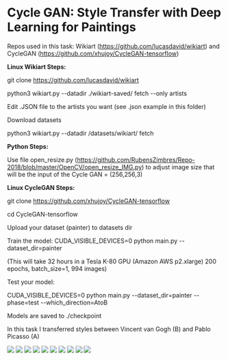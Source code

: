 # Cycle GAN: Style Transfer with Deep Learning for Paintings

Repos used in this task: Wikiart (https://github.com/lucasdavid/wikiart) and CycleGAN (https://github.com/xhujoy/CycleGAN-tensorflow)

<b> Linux Wikiart Steps: </b>

git clone https://github.com/lucasdavid/wikiart

python3 wikiart.py --datadir ./wikiart-saved/ fetch --only artists

Edit .JSON file to the artists you want (see .json example in this folder)

Download datasets

python3 wikiart.py --datadir /datasets/wikiart/ fetch

<b> Python Steps: </b>

Use file open_resize.py (https://github.com/RubensZimbres/Repo-2018/blob/master/OpenCV/open_resize_IMG.py) to adjust image size that will be the input of the Cycle GAN = (256,256,3)

<b> Linux CycleGAN Steps: </b>

git clone https://github.com/xhujoy/CycleGAN-tensorflow

cd CycleGAN-tensorflow

Upload your dataset (painter) to datasets dir

Train the model: CUDA_VISIBLE_DEVICES=0 python main.py --dataset_dir=painter

(This will take 32 hours in a Tesla K-80 GPU (Amazon AWS p2.xlarge) 200 epochs, batch_size=1, 994 images)

Test your model:

CUDA_VISIBLE_DEVICES=0 python main.py --dataset_dir=painter --phase=test --which_direction=AtoB

Models are saved to ./checkpoint

In this task I transferred styles between Vincent van Gogh (B) and Pablo Picasso (A)


<img src=https://github.com/RubensZimbres/Repo-2018/blob/master/CycleGAN%20Project/Pictures/A2BScreenshot%20from%202018-04-28%2023-24-48.png>

<img src=https://github.com/RubensZimbres/Repo-2018/blob/master/CycleGAN%20Project/Pictures/A2BScreenshot%20from%202018-04-28%2023-25-44.png>

<img src=https://github.com/RubensZimbres/Repo-2018/blob/master/CycleGAN%20Project/Pictures/AtoBScreenshot%20from%202018-04-28%2023-25-19.png>

<img src=https://github.com/RubensZimbres/Repo-2018/blob/master/CycleGAN%20Project/Pictures/Screenshot%20from%202018-04-28%2023-15-35.png>

<img src=https://github.com/RubensZimbres/Repo-2018/blob/master/CycleGAN%20Project/Pictures/Screenshot%20from%202018-04-28%2023-16-06.png>

<img src=https://github.com/RubensZimbres/Repo-2018/blob/master/CycleGAN%20Project/Pictures/Screenshot%20from%202018-04-28%2023-16-54.png>

<img src=https://github.com/RubensZimbres/Repo-2018/blob/master/CycleGAN%20Project/Pictures/Screenshot%20from%202018-04-28%2023-17-23.png>

<img src= https://github.com/RubensZimbres/Repo-2018/blob/master/CycleGAN%20Project/Pictures/Screenshot%20from%202018-04-28%2023-17-51.png>

<img src=https://github.com/RubensZimbres/Repo-2018/blob/master/CycleGAN%20Project/Pictures/Screenshot%20from%202018-04-28%2023-18-26.png>

<img src=https://github.com/RubensZimbres/Repo-2018/blob/master/CycleGAN%20Project/Pictures/Screenshot%20from%202018-04-28%2023-19-43.png>
